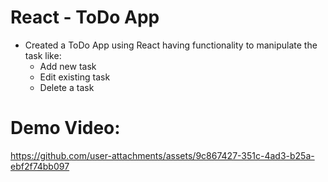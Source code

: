 # React - ToDo App
- Created a ToDo App using React having functionality to manipulate the task like:
  - Add new task
  - Edit existing task
  - Delete a task


# Demo Video:


https://github.com/user-attachments/assets/9c867427-351c-4ad3-b25a-ebf2f74bb097

